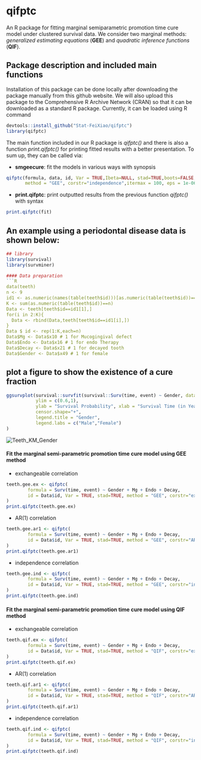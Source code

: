 # qifptc
An R package for fitting marginal semiparametric promotion time cure model under clustered survival data.
We consider two marginal methods: *generalized estimating equations*  (**GEE**)  and *quadratic inference functions*   (**QIF**).

## Package description and included main functions

Installation of this package can be done locally after downloading the package manually from this github website. We will also upload this package to the Comprehensive R Archive Network (CRAN) so that it can be downloaded as a standard R package. Currently, it can be loaded using R command
```R
devtools::install_github("Stat-FeiXiao/qifptc")
library(qifptc)
```

The main function included in our R package is *qifptc()* and there is also a function *print.qifptc()* for printing fitted results with a better presentation. To sum up, they can be called via:
- **smgeecure**: fit the models in various ways with synopsis
```R
qifptc(formula, data, id, Var = TRUE,Ibeta=NULL, stad=TRUE,boots=FALSE,nboot=100,
       method = "GEE", corstr="independence",itermax = 100, eps = 1e-06) 
```
- **print.qifptc**: print outputted results from the previous function *qifptc()* with syntax
```R
print.qifptc(fit)
```

## An example using a periodontal disease data is shown below:

```R
## library
library(survival)
library(survminer)

#### Data preparation
```R
data(teeth)
n <- 9
id1 <- as.numeric(names(table(teeth$id)))[as.numeric(table(teeth$id))==n]
K <- sum(as.numeric(table(teeth$id))==n)
Data <- teeth[teeth$id==id1[1],]
for(i in 2:K){
  Data <- rbind(Data,teeth[teeth$id==id1[i],]) 
}
Data $ id <- rep(1:K,each=n)
Data$Mg <- Data$x10 # 1 for Mucogingival defect
Data$Endo <- Data$x16 # 1 for endo Therapy
Data$Decay <- Data$x21 # 1 for decayed tooth
Data$Gender <- Data$x49 # 1 for female
```

## plot a figure to show the existence of a cure fraction
```R
ggsurvplot(survival::survfit(survival::Surv(time, event) ~ Gender, data = Data), 
           ylim = c(0.6,1),
           ylab = "Survival Probability", xlab = "Survival Time (in Years)", 
           censor.shape="+",
           legend.title = "Gender",
           legend.labs = c("Male","Female")
)
```
![Teeth_KM_Gender](https://github.com/user-attachments/assets/e5fd1984-d3c6-4b55-a40b-43d631ec7b29)


#### Fit the marginal semi-parametric promotion time cure model using GEE method
- exchangeable correlation
```R
teeth.gee.ex <- qifptc(
        formula = Surv(time, event) ~ Gender + Mg + Endo + Decay, 
        id = Data$id, Var = TRUE, stad=TRUE, method = "GEE", corstr="exchangeable", data = Data
)
print.qifptc(teeth.gee.ex)
```
- AR(1) correlation
```R
teeth.gee.ar1 <- qifptc(
        formula = Surv(time, event) ~ Gender + Mg + Endo + Decay, 
        id = Data$id, Var = TRUE, stad=TRUE, method = "GEE", corstr="AR1", data = Data
)
print.qifptc(teeth.gee.ar1)
```
- independence correlation
```R
teeth.gee.ind <- qifptc(
        formula = Surv(time, event) ~ Gender + Mg + Endo + Decay, 
        id = Data$id, Var = TRUE, stad=TRUE, method = "GEE", corstr="independence", data = Data
)
print.qifptc(teeth.gee.ind)
```
#### Fit the marginal semi-parametric promotion time cure model using QIF method
- exchangeable correlation
```R
teeth.qif.ex <- qifptc(
        formula = Surv(time, event) ~ Gender + Mg + Endo + Decay, 
        id = Data$id, Var = TRUE, stad=TRUE, method = "QIF", corstr="exchangeable", data = Data
)
print.qifptc(teeth.qif.ex)
```
- AR(1) correlation
```R
teeth.qif.ar1 <- qifptc(
        formula = Surv(time, event) ~ Gender + Mg + Endo + Decay, 
        id = Data$id, Var = TRUE, stad=TRUE, method = "QIF", corstr="AR1", data = Data
)
print.qifptc(teeth.qif.ar1)
```
- independence correlation
```R
teeth.qif.ind <- qifptc(
        formula = Surv(time, event) ~ Gender + Mg + Endo + Decay, 
        id = Data$id, Var = TRUE, stad=TRUE, method = "QIF", corstr="independence", data = Data
)
print.qifptc(teeth.qif.ind)
```
